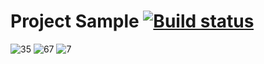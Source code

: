 # Project Sample [![Build status](https://ci.appveyor.com/api/projects/status/d55kk2d1uxohvbb8?svg=true)](https://ci.appveyor.com/project/alexdnf/patternshomework)
![35](https://github.com/alexdnf/PatternsHomeWork/assets/152063278/65a1e971-23f2-4997-8b45-426aea257383)
![67](https://github.com/alexdnf/PatternsHomeWork/assets/152063278/e6983a1d-ff70-4f90-9889-a6e5bff738b2)
![7](https://github.com/alexdnf/PatternsHomeWork/assets/152063278/19682e83-54f1-4ece-9802-1f5fc43977f1)

